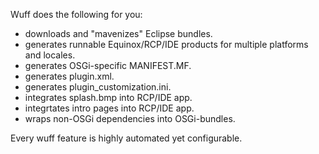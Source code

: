 Wuff does the following for you:

- downloads and "mavenizes" Eclipse bundles.
- generates runnable Equinox/RCP/IDE products for multiple platforms and locales.
- generates OSGi-specific MANIFEST.MF.
- generates plugin.xml.
- generates plugin_customization.ini.
- integrates splash.bmp into RCP/IDE app.
- integrtates intro pages into RCP/IDE app.
- wraps non-OSGi dependencies into OSGi-bundles.

Every wuff feature is highly automated yet configurable.